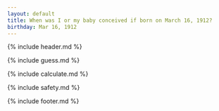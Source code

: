 ```yaml
---
layout: default
title: When was I or my baby conceived if born on March 16, 1912?
birthday: Mar 16, 1912
---
```


{% include header.md %}

{% include guess.md %}

{% include calculate.md %}

{% include safety.md %}

{% include footer.md %}



